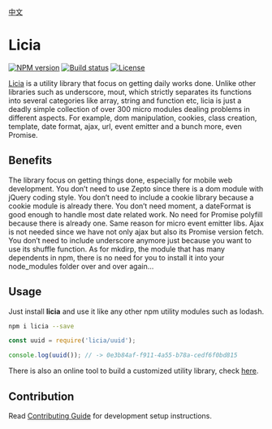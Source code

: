 [中文](README_CN.md)

# Licia

[![NPM version][npm-image]][npm-url]
[![Build status][travis-image]][travis-url]
[![License][license-image]][npm-url]

[npm-image]: https://img.shields.io/npm/v/licia.svg
[npm-url]: https://npmjs.org/package/licia
[travis-image]: https://img.shields.io/travis/liriliri/licia.svg
[travis-url]: https://travis-ci.org/liriliri/licia
[license-image]: https://img.shields.io/npm/l/licia.svg

[Licia](https://licia.liriliri.io/) is a utility library that focus on getting daily works done. Unlike other libraries such as underscore, mout, which strictly separates its functions into several categories like array, string and function etc, licia is just a deadly simple collection of over 300 micro modules dealing problems in different aspects. For example, dom manipulation, cookies, class creation, template, date format, ajax, url, event emitter and a bunch more, even Promise.

## Benefits

The library focus on getting things done, especially for mobile web development. You don’t need to use Zepto since there is a dom module with jQuery coding style. You don’t need to include a cookie library because a cookie module is already there. You don’t need moment, a dateFormat is good enough to handle most date related work. No need for Promise polyfill because there is already one. Same reason for micro event emitter libs. Ajax is not needed since we have not only ajax but also its Promise version fetch. You don’t need to include underscore anymore just because you want to use its shuffle function. As for mkdirp, the module that has many dependents in npm, there is no need for you to install it into your node_modules folder over and over again…

## Usage

Just install **licia** and use it like any other npm utility modules such as lodash.

```bash
npm i licia --save
```

```javascript
const uuid = require('licia/uuid');

console.log(uuid()); // -> 0e3b84af-f911-4a55-b78a-cedf6f0bd815
```

There is also an online tool to build a customized utility library, check [here](https://licia.liriliri.io/builder.html).

## Contribution

Read [Contributing Guide](.github/CONTRIBUTING.md) for development setup instructions.